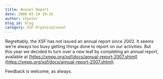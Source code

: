 ```yaml
---
title: Annual Report
date: 2008-03-18 19:16
author: stpeter
blog_id: blog
category: XSF Organisational
---
```


Regrettably, the XSF has not issued an annual report since 2002. It seems we're always too busy getting things done to report on our activities. But this year we decided to turn over a new leaf by completing an annual report, available at [https://xmpp.org/xsf/docs/annual-report-2007.shtml](https://xmpp.org/xsf/docs/annual-report-2007.shtml).

Feedback is welcome, as always.

